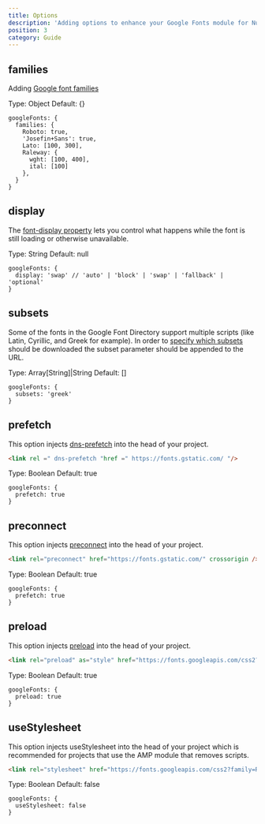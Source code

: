 ```yaml
---
title: Options
description: 'Adding options to enhance your Google Fonts module for Nuxt'
position: 3
category: Guide
---
```


## families

Adding [Google font families](https://developers.google.com/fonts/docs/css2#quickstart_guides)

Type: Object
Default: {}

```js{}[nuxt.config.js]
googleFonts: {
  families: {
    Roboto: true,
    'Josefin+Sans': true,
    Lato: [100, 300],
    Raleway: {
      wght: [100, 400],
      ital: [100]
    },
  }
}
```

## display

The [font-display property](https://developers.google.com/fonts/docs/css2#use_font-display) lets you control what happens while the font is still loading or otherwise unavailable.

Type: String
Default: null

```js{}[nuxt.config.js]
googleFonts: {
  display: 'swap' // 'auto' | 'block' | 'swap' | 'fallback' | 'optional'
}
```

## subsets

Some of the fonts in the Google Font Directory support multiple scripts (like Latin, Cyrillic, and Greek for example). In order to [specify which subsets](https://developers.google.com/fonts/docs/getting_started#specifying_script_subsets) should be downloaded the subset parameter should be appended to the URL.

Type: Array[String]|String
Default: []

```js{}[nuxt.config.js]
googleFonts: {
  subsets: 'greek'
}
```

## prefetch

This option injects [dns-prefetch](https://developer.mozilla.org/en-US/docs/Web/Performance/dns-prefetch) into the head of your project.

```html
<link rel =" dns-prefetch "href =" https://fonts.gstatic.com/ "/>
```

Type: Boolean
Default: true

```js{}[nuxt.config.js]
googleFonts: {
  prefetch: true
}
```

## preconnect

This option injects [preconnect](https://developer.mozilla.org/en-US/docs/Web/Performance/dns-prefetch#Best_practices) into the head of your project.

```html
<link rel="preconnect" href="https://fonts.gstatic.com/" crossorigin />
```

Type: Boolean
Default: true

```js{}[nuxt.config.js]
googleFonts: {
  prefetch: true
}
```

## preload

This option injects [preload](https://developer.mozilla.org/pt-BR/docs/Web/HTML/Preloading_content) into the head of your project.

```html
<link rel="preload" as="style" href="https://fonts.googleapis.com/css2?family=Roboto" />
```

Type: Boolean
Default: true

```js{}[nuxt.config.js]
googleFonts: {
  preload: true
}
```

## useStylesheet

This option injects useStylesheet into the head of your project which is recommended for projects that use the AMP module that removes scripts.

```html
<link rel="stylesheet" href="https://fonts.googleapis.com/css2?family=Roboto" />
```

Type: Boolean
Default: false

```js{}[nuxt.config.js]
googleFonts: {
  useStylesheet: false
}
```
